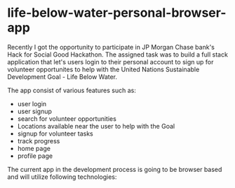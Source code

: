# life-below-water-personal-browser-app

Recently I got the opportunity to participate in JP Morgan Chase bank's Hack for Social Good Hackathon. The assigned task was to build a full stack application that let's users login to their personal account to sign up for volunteer opportunites to help with the United Nations Sustainable Development Goal - Life Below Water.

The app consist of various features such as: 
- user login
- user signup
- search for volunteer opportunities
- Locations available near the user to help with the Goal
- signup for volunteer tasks
- track progress
- home page
- profile page

The current app in the development process is going to be browser based and will utilize following technologies:
